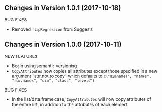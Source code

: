 Changes in Version 1.0.1 (2017-10-18)
--------------------------------------------------------

BUG FIXES

* Removed `flipRegression` from Suggests

Changes in Version 1.0.0 (2017-10-11)
--------------------------------------------------------

NEW FEATURES

* Begin using semantic versioning
* `CopyAttributes` now copies all attributes except those
specified in a new argument "attr.not.to.copy" which defaults
to `c("dimnames", "names", "row.names", "dim", "class", "levels")`

BUG FIXES

* In the list/data.frame case, `CopyAttributes` will now 
copy attributes of the entire list, in addition to the
attributes of each element
